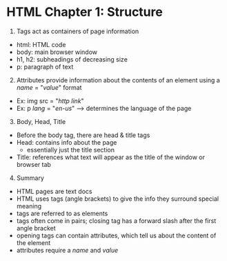 # HTML Chapter 1: Structure
1. Tags act as containers of page information
  - html: HTML code
  - body: main browser window
  - h1, h2: subheadings of decreasing size
  - p: paragraph of text
2. Attributes provide information about the contents of an element using a *name* = "*value*" format
  - Ex: img src = "*http link*"
  - Ex: p *lang* = "*en-us*" --> determines the language of the page
3. Body, Head, Title
  - Before the body tag, there are head & title tags
  - Head: contains info about the page
    - essentially just the title section
  - Title: references what text will appear as the title of the window or browser tab
 4. Summary
  - HTML pages are text docs
  - HTML uses tags (angle brackets) to give the info they surround special meaning
  - tags are referred to as elements
  - tags often come in pairs; closing tag has a forward slash after the first angle bracket
  - opening tags can contain attributes, which tell us about the content of the element
  - attributes require a *name* and *value*
